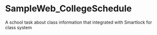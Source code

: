 # SampleWeb_CollegeSchedule
A school task about class information that integrated with Smartlock for class system
